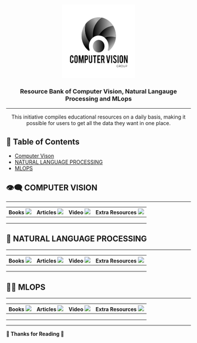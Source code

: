 <p align="center">
  <a href="" rel="noopener">
 <img width=200px height=200px src="images\CV.png"" alt="Project logo"></a>
</p>

<h3 align="center">Resource Bank of Computer Vision, Natural Langauge Processing and MLops</h3>

---

<p align="center"> This initiative compiles educational resources on a daily basis, making it possible for users to get all the data they want in one place.
    <br> 
</p>


## 📝 Table of Contents

- [Computer Vison](#CV)
- [NATURAL LANGUAGE PROCESSING](#NLP)
- [MLOPS](#MLOPS)

## 👁️‍🗨️ COMPUTER VISION<a name = "CV"></a>
---

| Books ![](https://raw.githubusercontent.com/ashishpatel26/Resources_Bank_CV_NLP_MLops/main/images/book.jpg) | Articles ![](https://raw.githubusercontent.com/ashishpatel26/Resources_Bank_CV_NLP_MLops/main/images/blog.jpg) | Video ![](https://raw.githubusercontent.com/ashishpatel26/Resources_Bank_CV_NLP_MLops/main/images/video.jpg) | Extra Resources ![](https://raw.githubusercontent.com/ashishpatel26/Resources_Bank_CV_NLP_MLops/main/images/extra.jpg) |
| ------------------------------------------------------------ | ------------------------------------------------------------ | ------------------------------------------------------------ | ------------------------------------------------------------ |
|                                                              |                                                              |                                                              |                                                              |
|                                                              |                                                              |                                                              |                                                              |
|                                                              |                                                              |                                                              |                                                              |

## 📝 NATURAL LANGUAGE PROCESSING<a name = "NLP"></a>
---

| Books ![](https://raw.githubusercontent.com/ashishpatel26/Resources_Bank_CV_NLP_MLops/main/images/book.jpg) | Articles ![](https://raw.githubusercontent.com/ashishpatel26/Resources_Bank_CV_NLP_MLops/main/images/blog.jpg) | Video ![](https://raw.githubusercontent.com/ashishpatel26/Resources_Bank_CV_NLP_MLops/main/images/video.jpg) | Extra Resources ![](https://raw.githubusercontent.com/ashishpatel26/Resources_Bank_CV_NLP_MLops/main/images/extra.jpg) |
| ------------------------------------------------------------ | ------------------------------------------------------------ | ------------------------------------------------------------ | ------------------------------------------------------------ |
|                                                              |                                                              |                                                              |                                                              |
|                                                              |                                                              |                                                              |                                                              |
|                                                              |                                                              |                                                              |                                                              |

## 👨‍💻 MLOPS<a name = "MLOPS"></a>
---

| Books ![](https://raw.githubusercontent.com/ashishpatel26/Resources_Bank_CV_NLP_MLops/main/images/book.jpg) | Articles ![](https://raw.githubusercontent.com/ashishpatel26/Resources_Bank_CV_NLP_MLops/main/images/blog.jpg) | Video ![](https://raw.githubusercontent.com/ashishpatel26/Resources_Bank_CV_NLP_MLops/main/images/video.jpg) | Extra Resources ![](https://raw.githubusercontent.com/ashishpatel26/Resources_Bank_CV_NLP_MLops/main/images/extra.jpg) |
| ------------------------------------------------------------ | ------------------------------------------------------------ | ------------------------------------------------------------ | ------------------------------------------------------------ |
|                                                              |                                                              |                                                              |                                                              |
|                                                              |                                                              |                                                              |                                                              |
|                                                              |                                                              |                                                              |                                                              |


---

**🙏 Thanks for Reading 🙏**

